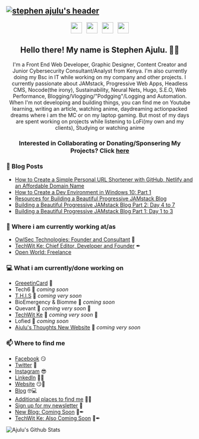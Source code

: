 ## [![stephen ajulu's header](https://github.com/stephenajulu/stephenajulu/blob/master/images/edited%20header.png)](https://stephenajulu.com)

<p align='center'>
<a href="https://dev.to/stephenajulu"><img height="30" src="https://github.com/stephenajulu/WaylonWalker/blob/main/icon/dev.png?raw=true"></a>&nbsp;&nbsp;
<a href="https://twitter.com/stephenajulu"><img height="30" src="https://github.com/stephenajulu/WaylonWalker/blob/main/icon/twitter.png?raw=true"></a>&nbsp;&nbsp;
<a href="https://instagram.com/stephenajulu"><img height="30" src="https://github.com/stephenajulu/WaylonWalker/blob/main/icon/instagram.jpg?raw=true"></a>&nbsp;&nbsp;
<a href="https://www.linkedin.com/in/stephenajulu/"><img height="30" src="https://github.com/stephenajulu/WaylonWalker/blob/main/icon/linkedin.png?raw=true"></a>
</p>

<h2 align="center">Hello there! My name is Stephen Ajulu. 👋🤓</h2>
<p align="center">I'm a Front End Web Developer, Graphic Designer, Content Creator and Junior Cybersecurity Consultant/Analyst from Kenya.
I'm also currently doing my Bsc in IT while working on my company and other projects.
I currently passionate about JAMstack, Progressive Web Apps, Headless CMS, Nocode(the irony), Sustainability, Neural Nets, Hugo, S.E.O, Web Performance, Blogging/Vlogging/"Podgging"/Logging and Automation.
When I'm not developing and building things, you can find me on Youtube learning, writing an article, watching anime, daydreaming actionpacked dreams where i am the MC or on my laptop gaming. But most of my days are spent working on projects while listening to LoFi(my own and my clients), Studying or watching anime</p>

<h3 align="center"> Interested in Collaborating or Donating/Sponsering My Projects? Click <a href="https://github.com/stephenajulu/stephenajulu/blob/master/PROJECTS.md">here</a> </h3>

### 📰 Blog Posts
<!-- BLOG-POST-LIST:START -->
- [How to Create a Simple Personal URL Shortener with GitHub, Netlify and an Affordable Domain Name](https://blog.stephenajulu.com/post/how-to-create-a-simple-personal-url-shortener-with-github-netlify-and-an-affordable-domain-name/)
- [How to Create a Dev Environment in Windows 10: Part 1](https://blog.stephenajulu.com/post/how-to-create-a-dev-environment-in-windows-10-part-1/)
- [Resources for Building a Beautiful Progressive JAMstack Blog](https://blog.stephenajulu.com/post/resources-for-building-a-beautiful-progressive-jamstack-blog/)
- [Building a Beautiful Progressive JAMstack Blog Part 2: Day 4 to 7](https://blog.stephenajulu.com/post/building-a-beautiful-progressive-jamstack-blog-part-2-day-4-to-7/)
- [Building a Beautiful Progressive JAMstack Blog Part 1: Day 1 to 3](https://blog.stephenajulu.com/post/building-a-beautiful-progressive-jamstack-blog-part-1-day-1-to-3/)
<!-- BLOG-POST-LIST:END -->

### 💼 Where i am currently working at/as
- [OwlSec Technologies: Founder and Consultant](https://owlsectechnologies.co.ke) 💼 
- [TechWit Ke: Chief Editor, Developer and Founder](https://techwit3.netlify.com) ✒
- [Open World: Freelance](https://stephenajulu.com)

### 💻 What i am currently/done working on
- [GreeetinCard](https://greeetincard.crd.co)  🚀
- Tech6  🚀 *coming soon*
- [T.H.I.S](https://this1.netlify.app)  🚀 *coming very soon*
- BioEmergency & Biomme  🚀 *coming soon*
- Quevant  🚀 *coming very soon* 🚀
- [TechWit Ke](https://techwit2.netlify.app)  🚀 *coming very soon* 🚀
- Lofied  🚀 *coming soon*
- [Ajulu's Thoughts New Website](https://ajulusthoughts3.netlify.app)  🚀 *coming very soon*

### 📫 Where to find me
- [Facebook](https://facebook.com/stephenajulu) 😏
- [Twitter](https://twitter.com/stephenajulu) 🐤
- [Instagram](https://instagram.com/stephenajulu) 😎
- [LinkedIn](https://linkedin.com/in/stephenajulu) 👨💼
- [Website](https://stephenajulu.com) 😏🔗
- [Blog](https://ajulusthoughts.wordpress.com) 🤓💻
- [Additional places to find me](https://stephenajulu.com/links) 🔗🔗
- [Sign up for my newsletter](https://ajulusthoughts.substack.com) 💌
- [New Blog: Coming Soon](https://ajulusthoughts3.netlify.app) 🔨✒
- [TechWit Ke: Also Coming Soon](https://techwit2.netlify.app) 🔨✒

![Ajulu's Github Stats](https://github-readme-stats.vercel.app/api?username=stephenajulu&show_icons=true&theme=radical)
